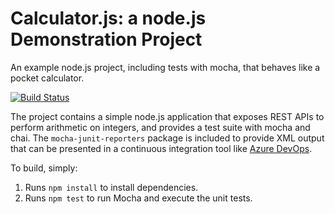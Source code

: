 Calculator.js: a node.js Demonstration Project
==============================================
An example node.js project, including tests with mocha, that behaves like
a pocket calculator.

[![Build Status](https://dev.azure.com/Az400MagnusTest/Integrating%20External%20Source%20Control%20with%20Azure%20Pipelines/_apis/build/status/az400-magnus-org.calculator?branchName=refs%2Fpull%2F1%2Fmerge)](https://dev.azure.com/Az400MagnusTest/Integrating%20External%20Source%20Control%20with%20Azure%20Pipelines/_build/latest?definitionId=4&branchName=refs%2Fpull%2F1%2Fmerge)

The project contains a simple node.js application that exposes REST APIs
to perform arithmetic on integers, and provides a test suite with mocha
and chai.  The `mocha-junit-reporters` package is included to provide XML
output that can be presented in a continuous integration tool like
[Azure DevOps](https://azure.com/devops).

To build, simply:

1. Runs `npm install` to install dependencies.
2. Runs `npm test` to run Mocha and execute the unit tests.

